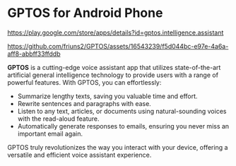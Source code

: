 # GPTOS for Android Phone
https://play.google.com/store/apps/details?id=gptos.intelligence.assistant

https://github.com/friuns2/GPTOS/assets/16543239/f5d044bc-e97e-4a6a-aff8-abbff33ffddb

**GPTOS** is a cutting-edge voice assistant app that utilizes state-of-the-art artificial general intelligence technology to provide users with a range of powerful features. With GPTOS, you can effortlessly:

- Summarize lengthy texts, saving you valuable time and effort.
- Rewrite sentences and paragraphs with ease.
- Listen to any text, articles, or documents using natural-sounding voices with the read-aloud feature.
- Automatically generate responses to emails, ensuring you never miss an important email again.

GPTOS truly revolutionizes the way you interact with your device, offering a versatile and efficient voice assistant experience.
